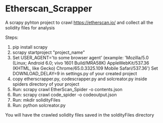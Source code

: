 # Etherscan_Scrapper
A scrapy pyhton project to crawl https://etherscan.io/ and collect all the solidity files for analysis

Steps: 
1. pip install scrapy
2. scrapy startproject "project_name"
3. Set USER_AGENT='to some browser agent' (example: 'Mozilla/5.0 (Linux; Android 6.0; vivo 1601 Build/MRA58K) AppleWebKit/537.36 (KHTML, like Gecko) Chrome/65.0.3325.109 Mobile Safari/537.36')
Set DOWNLOAD_DELAY=9
in settings.py of your created project
3. copy etherscrapper.py, codescrapper.py  and solcreator.py inside spiders directory of your project
4. Run: scrapy crawl EtherScan_Spider -o contents.json
5. Run: scrapy crawl code_spider -o codeoutput.json
6. Run: mkdir solidityFiles
7. Run: python solcreator.py

You will have the crawled solidity files saved in the soldityFiles directory
